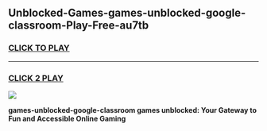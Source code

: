 
## Unblocked-Games-games-unblocked-google-classroom-Play-Free-au7tb
<h3>
<a href="https://premium76.site?title=games-unblocked-google-classroom&ref=10A">CLICK TO PLAY</a></h3>
<hr>

<h3>
<a href="https://premium76.site?title=games-unblocked-google-classroom&ref=10A">CLICK 2 PLAY</a>
  
</h3>

<a href="https://premium76.site?title=games-unblocked-google-classroom&ref=10A"><img src="https://clearcache.store/games.png"></a>


**games-unblocked-google-classroom games unblocked: Your Gateway to Fun and Accessible Online Gaming**
